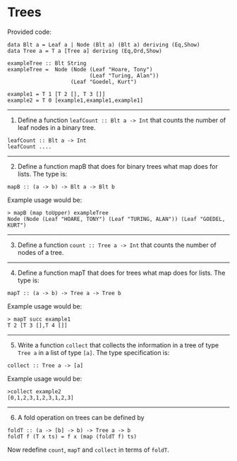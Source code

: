 # Trees

Provided code:

```
data Blt a = Leaf a | Node (Blt a) (Blt a) deriving (Eq,Show)
data Tree a = T a [Tree a] deriving (Eq,Ord,Show)

exampleTree :: Blt String
exampleTree =  Node (Node (Leaf "Hoare, Tony")
                          (Leaf "Turing, Alan"))
                    (Leaf "Goedel, Kurt")

example1 = T 1 [T 2 [], T 3 []]
example2 = T 0 [example1,example1,example1]
```

---
1) Define a function `leafCount :: Blt a -> Int` that counts the number of leaf nodes in a binary tree.

```
leafCount :: Blt a -> Int
leafCount ....
```

----
2) Define a function mapB that does for binary trees what map does for lists. The type is:

```
mapB :: (a -> b) -> Blt a -> Blt b
```

Example usage would be:

```
> mapB (map toUpper) exampleTree
Node (Node (Leaf "HOARE, TONY") (Leaf "TURING, ALAN")) (Leaf "GOEDEL, KURT")
```

---
3) Define a function `count :: Tree a -> Int` that counts the number of
nodes of a tree.


---
4) Define a function mapT that does for trees what map does for lists. The type
is:

```
mapT :: (a -> b) -> Tree a -> Tree b
```

Example usage would be:

```
> mapT succ example1
T 2 [T 3 [],T 4 []]
```

---
5) Write a function `collect` that collects the information in a tree of type `Tree a` in a list of type `[a]`. The type specification is:

```
collect :: Tree a -> [a]
```

Example usage would be:
```
>collect example2
[0,1,2,3,1,2,3,1,2,3]
```

---
6) A fold operation on trees can be defined by

```
foldT :: (a -> [b] -> b) -> Tree a -> b
foldT f (T x ts) = f x (map (foldT f) ts)
```

Now redefine `count`, `mapT` and `collect` in terms of `foldT`.
